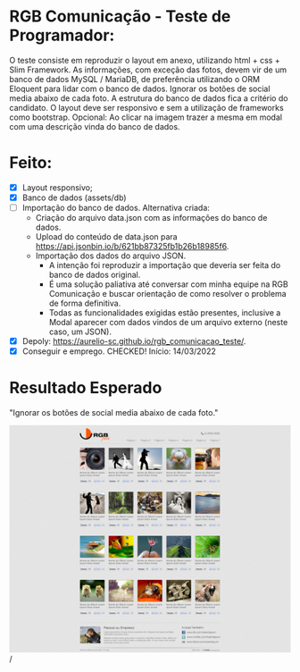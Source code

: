 # RGB Comunicação - Teste de Programador:
O teste consiste em reproduzir o layout em anexo, utilizando html + css + Slim Framework.
As informações, com exceção das fotos, devem vir de um banco de dados MySQL / MariaDB, de preferência utilizando o ORM Eloquent para lidar com o banco de dados.
Ignorar os botões de social media abaixo de cada foto.
A estrutura do banco de dados fica a critério do candidato.
O layout deve ser responsivo e sem a utilização de frameworks como bootstrap.
Opcional:
Ao clicar na imagem trazer a mesma em modal com uma descrição vinda do banco de dados.

# Feito:
- [x] Layout responsivo;
- [x] Banco de dados (assets/db)
- [ ] Importação do banco de dados. Alternativa criada:
    * Criação do arquivo data.json com as informações do banco de dados.
    * Upload do conteúdo de data.json para https://api.jsonbin.io/b/621bb87325fb1b26b18985f6.
    * Importação dos dados do arquivo JSON.
        * A intenção foi reproduzir a importação que deveria ser feita do banco de dados original.
        * É uma solução paliativa até conversar com minha equipe na RGB Comunicação e buscar orientação de como resolver o problema de forma definitiva.
        * Todas as funcionalidades exigidas estão presentes, inclusive a Modal aparecer com dados vindos de um arquivo externo (neste caso, um JSON).
- [x] Depoly: https://aurelio-sc.github.io/rgb_comunicacao_teste/.
- [x] Conseguir e emprego. CHECKED! Início: 14/03/2022
# Resultado Esperado
"Ignorar os botões de social media abaixo de cada foto."
<div align="center">
    <img src="./assets/img/layout01.jpg">
</div>/
